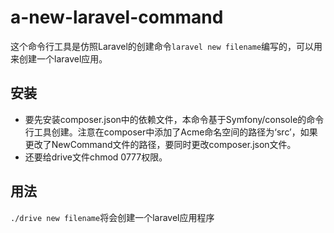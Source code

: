 # a-new-laravel-command
这个命令行工具是仿照Laravel的创建命令```laravel new filename```编写的，可以用来创建一个laravel应用。

## 安装
* 要先安装composer.json中的依赖文件，本命令基于Symfony/console的命令行工具创建。注意在composer中添加了Acme命名空间的路径为‘src’，如果更改了NewCommand文件的路径，要同时更改composer.json文件。
* 还要给drive文件chmod 0777权限。

## 用法
```./drive new filename```将会创建一个laravel应用程序
